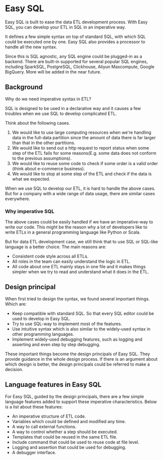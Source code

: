 # Easy SQL

Easy SQL is built to ease the data ETL development process.
With Easy SQL, you can develop your ETL in SQL in an imperative way.

It defines a few simple syntax on top of standard SQL, with which SQL could be executed one by one.
Easy SQL also provides a processor to handle all the new syntax.

Since this is SQL agnostic, any SQL engine could be plugged-in as a backend.
There are built-in supported for several popular SQL engines, including SparkSQL, PostgreSQL, Clickhouse, Aliyun Maxcompute, Google BigQuery.
More will be added in the near future.

## Background

Why do we need imperative syntax in ETL?

SQL is designed to be used in a declarative way and it causes a few troubles when we use SQL to develop complicated ETL.

Think about the following cases.

1. We would like to use large computing resources when we're handling data in the full-data partition since the amount of data there is far larger than that in the other partitions.
2. We would like to send out a http request to report status when some step of the ETL fails for some reasons(E.g. some data does not conform to the previous assumptions).
3. We would like to reuse some code to check if some order is a valid order (think about e-commerce business).
4. We would like to stop at some step of the ETL and check if the data is what we expected.

When we use SQL to develop our ETL, it is hard to handle the above cases. 
But for a company with a wide range of data usage, there are similar cases everywhere.

### Why imperative SQL

The above cases could be easily handled if we have an imperative-way to write our code.
This might be the reason why a lot of developers like to write ETLs in a general programming language like Python or Scala.

But for data ETL development case, we still think that to use SQL or SQL-like language is a better choice. The main reasons are:

- Consistent code style across all ETLs.
- All roles in the team can easily understand the logic in ETL.
- All code about one ETL mainly stays in one file and it makes things simpler when we try to read and understand what it does in the ETL.

## Design principal

When first tried to design the syntax, we found several important things. Which are:

- Keep compatible with standard SQL. So that every SQL editor could be used to develop in Easy SQL.
- Try to use SQL-way to implement most of the features.
- Use intuitive syntax which is also similar to the widely-used syntax in other programming languages.
- Implement widely-used debugging features, such as logging and asserting and even step by step debugging.

These important things become the design principals of Easy SQL. They provide guidance in the whole design process.
If there is an argument about which design is better, the design principals could be referred to make a decision.

## Language features in Easy SQL

For Easy SQL, guided by the design principals, there are a few simple language features added to support these imperative characteristics. Below is a list about these features:

- An imperative structure of ETL code.
- Variables which could be defined and modified any time.
- A way to call external functions.
- A way to control whether a step should be executed.
- Templates that could be reused in the same ETL file.
- Include command that could be used to reuse code at file level.
- Logging and assertion that could be used for debugging.
- A debugger interface.
